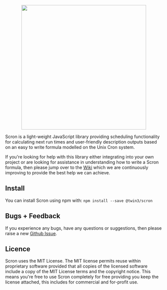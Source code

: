 
<p align="center">
<img src="https://github.com/twin3/scron/wiki/images/scron.png" width="400">
</p>
  
  
Scron is a light-weight JavaScript library providing scheduling functionality for calculating next run times and user-friendly description outputs based on an easy to write formula modelled on the Unix Cron system.
  
  
If you're looking for help with this library either integrating into your own project or are looking for assistance in understanding how to write a Scron formula, then please jump over to the [Wiki](https://github.com/twin3/Scron/wiki) which we are continuously improving to provide the best help we can achieve.
  
  
## Install
You can install Scron using npm with:
`npm install --save @twin3/scron`

  
## Bugs + Feedback
If you experience any bugs, have any questions or suggestions, then please raise a new [Github Issue](https://github.com/twin3/Scron/issues).  
  
  
## Licence
Scron uses the MIT License. The MIT license permits reuse within proprietary software provided that all copies of the licensed software include a copy of the MIT License terms and the copyright notice. This means you're free to use Scron completely for free providing you keep the license attached, this includes for commercial and for-profit use.
